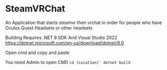 # SteamVRChat
An Application that starts steamvr then vrchat in order for people who have Oculus Quest Headsets or other headsets

Building Requires .NET 8 SDK And Visual Studio 2022
https://dotnet.microsoft.com/en-us/download/dotnet/8.0

Open cmd and copy and paste

You need Admin to open CMD
```cd (Location)`
dotnet build```
